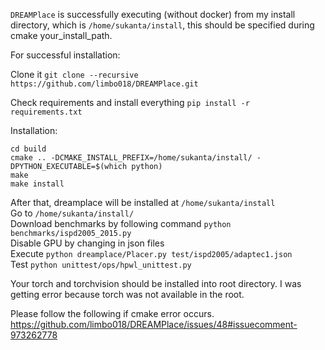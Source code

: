 ```DREAMPlace``` is successfully executing (without docker) from my install directory, which is ```/home/sukanta/install```, this should be specified during cmake your_install_path.

For successful installation:

Clone it
```git clone --recursive https://github.com/limbo018/DREAMPlace.git```

Check requirements and install everything
```pip install -r requirements.txt```

Installation:
```mkdir build
cd build
cmake .. -DCMAKE_INSTALL_PREFIX=/home/sukanta/install/ -DPYTHON_EXECUTABLE=$(which python)
make
make install
```


After that, dreamplace will be installed at ```/home/sukanta/install``` <br/>
Go to ```/home/sukanta/install/``` <br/>
Download benchmarks by following command ```python benchmarks/ispd2005_2015.py```<br/>
Disable GPU by changing in json files<br/>
Execute ```python dreamplace/Placer.py test/ispd2005/adaptec1.json```<br/>
Test ```python unittest/ops/hpwl_unittest.py```<br/>


Your torch and torchvision should be installed into root directory. I was getting error because torch was not available in the root.

Please follow the following if cmake error occurs.
https://github.com/limbo018/DREAMPlace/issues/48#issuecomment-973262778

